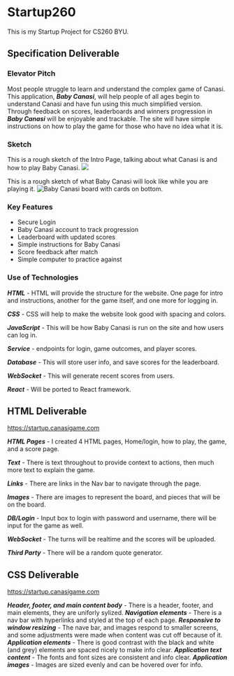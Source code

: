 # Startup260
This is my Startup Project for CS260 BYU.

## Specification Deliverable

### Elevator Pitch
Most people struggle to learn and understand the complex game of Canasi. This application, ***Baby Canasi***, will help people of all ages begin to understand Canasi and have fun using this much simplified version. Through feedback on scores, leaderboards and winners progression in ***Baby Canasi*** will be enjoyable and trackable. The site will have simple instructions on how to play the game for those who have no idea what it is.

### Sketch
This is a rough sketch of the Intro Page, talking about what Canasi is and how to play Baby Canasi.
![](https://github.com/DatumWeb/Startup260/assets/97472760/139ebc17-ab7e-4dbd-8653-07f3a405d58e.jpg)

This is a rough sketch of what Baby Canasi will look like while you are playing it.
![Baby Canasi board with cards on bottom.](https://github.com/DatumWeb/Startup260/assets/97472760/d23d393b-76ce-4528-84d2-9790b11eabad)

### Key Features
* Secure Login
* Baby Canasi account to track progression
* Leaderboard with updated scores
* Simple instructions for Baby Canasi
* Score feedback after match
* Simple computer to practice against


### Use of Technologies 
***HTML*** - HTML will provide the structure for the website. One page for intro and instructions, another for the game itself, and one more for logging in. 

***CSS*** - CSS will help to make the website look good with spacing and colors.

***JavaScript*** - This will be how Baby Canasi is run on the site and how users can log in.

***Service*** - endpoints for login, game outcomes, and player scores.

***Database*** - This will store user info, and save scores for the leaderboard. 

***WebSocket*** - This will generate recent scores from users.

***React*** - Will be ported to React framework.

## HTML Deliverable

https://startup.canasigame.com

***HTML Pages*** - I created 4 HTML pages, Home/login, how to play, the game, and a score page.

***Text*** - There is text throughout to provide context to actions, then much more text to explain the game.

***Links*** - There are links in the Nav bar to navigate through the page.

***Images*** - There are images to represent the board, and pieces that will be on the board.

***DB/Login*** - Input box to login with password and username, there will be input for the game as well.

***WebSocket*** - The turns will be realtime and the scores will be uploaded.

***Third Party*** - There will be a random quote generator.

## CSS Deliverable
https://startup.canasigame.com

***Header, footer, and main content body*** - There is a header, footer, and main elements, they are uniforly sylized.
***Navigation elements*** - There is a nav bar with hyperlinks and styled at the top of each page. 
***Responsive to window resizing*** - The nave bar, and images respond to smaller screens, and some adjustments were made when content was cut off because of it.
***Application elements*** - There is good contrast with the black and white (and grey) elements are spaced nicely to make info clear.
***Application text content*** - The fonts and font sizes are consistent and info clear.
***Application images*** - Images are sized evenly and can be hovered over for info.

